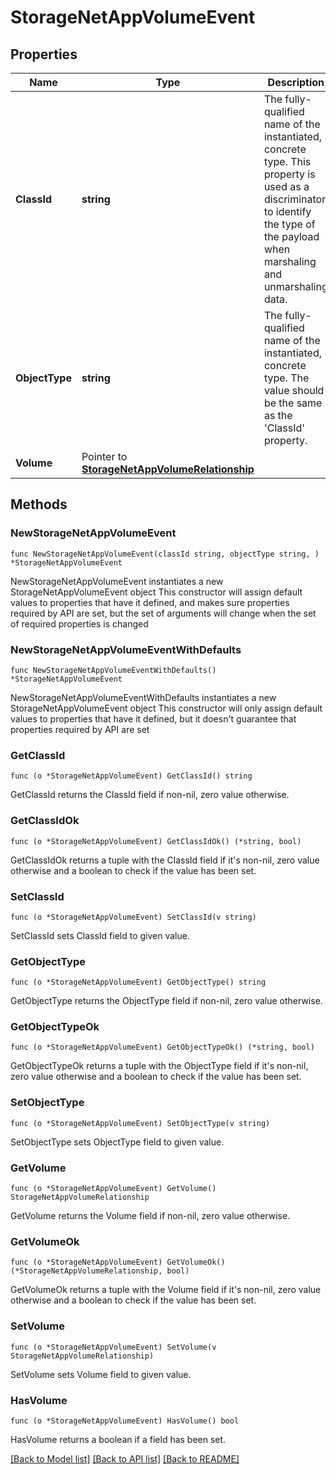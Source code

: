 # StorageNetAppVolumeEvent

## Properties

Name | Type | Description | Notes
------------ | ------------- | ------------- | -------------
**ClassId** | **string** | The fully-qualified name of the instantiated, concrete type. This property is used as a discriminator to identify the type of the payload when marshaling and unmarshaling data. | [default to "storage.NetAppVolumeEvent"]
**ObjectType** | **string** | The fully-qualified name of the instantiated, concrete type. The value should be the same as the &#39;ClassId&#39; property. | [default to "storage.NetAppVolumeEvent"]
**Volume** | Pointer to [**StorageNetAppVolumeRelationship**](storage.NetAppVolume.Relationship.md) |  | [optional] 

## Methods

### NewStorageNetAppVolumeEvent

`func NewStorageNetAppVolumeEvent(classId string, objectType string, ) *StorageNetAppVolumeEvent`

NewStorageNetAppVolumeEvent instantiates a new StorageNetAppVolumeEvent object
This constructor will assign default values to properties that have it defined,
and makes sure properties required by API are set, but the set of arguments
will change when the set of required properties is changed

### NewStorageNetAppVolumeEventWithDefaults

`func NewStorageNetAppVolumeEventWithDefaults() *StorageNetAppVolumeEvent`

NewStorageNetAppVolumeEventWithDefaults instantiates a new StorageNetAppVolumeEvent object
This constructor will only assign default values to properties that have it defined,
but it doesn't guarantee that properties required by API are set

### GetClassId

`func (o *StorageNetAppVolumeEvent) GetClassId() string`

GetClassId returns the ClassId field if non-nil, zero value otherwise.

### GetClassIdOk

`func (o *StorageNetAppVolumeEvent) GetClassIdOk() (*string, bool)`

GetClassIdOk returns a tuple with the ClassId field if it's non-nil, zero value otherwise
and a boolean to check if the value has been set.

### SetClassId

`func (o *StorageNetAppVolumeEvent) SetClassId(v string)`

SetClassId sets ClassId field to given value.


### GetObjectType

`func (o *StorageNetAppVolumeEvent) GetObjectType() string`

GetObjectType returns the ObjectType field if non-nil, zero value otherwise.

### GetObjectTypeOk

`func (o *StorageNetAppVolumeEvent) GetObjectTypeOk() (*string, bool)`

GetObjectTypeOk returns a tuple with the ObjectType field if it's non-nil, zero value otherwise
and a boolean to check if the value has been set.

### SetObjectType

`func (o *StorageNetAppVolumeEvent) SetObjectType(v string)`

SetObjectType sets ObjectType field to given value.


### GetVolume

`func (o *StorageNetAppVolumeEvent) GetVolume() StorageNetAppVolumeRelationship`

GetVolume returns the Volume field if non-nil, zero value otherwise.

### GetVolumeOk

`func (o *StorageNetAppVolumeEvent) GetVolumeOk() (*StorageNetAppVolumeRelationship, bool)`

GetVolumeOk returns a tuple with the Volume field if it's non-nil, zero value otherwise
and a boolean to check if the value has been set.

### SetVolume

`func (o *StorageNetAppVolumeEvent) SetVolume(v StorageNetAppVolumeRelationship)`

SetVolume sets Volume field to given value.

### HasVolume

`func (o *StorageNetAppVolumeEvent) HasVolume() bool`

HasVolume returns a boolean if a field has been set.


[[Back to Model list]](../README.md#documentation-for-models) [[Back to API list]](../README.md#documentation-for-api-endpoints) [[Back to README]](../README.md)


